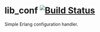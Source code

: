 # lib_conf [![Build Status](https://travis-ci.org/joergen7/lib_conf.svg?branch=master)](https://travis-ci.org/joergen7/lib_conf)

Simple Erlang configuration handler.
